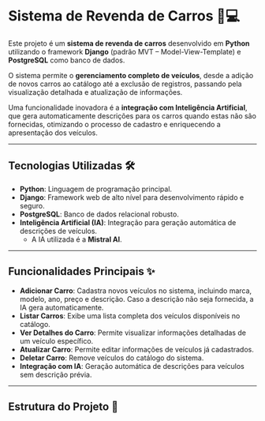 # Sistema de Revenda de Carros 🚗💻

Este projeto é um **sistema de revenda de carros** desenvolvido em **Python** utilizando o framework **Django** (padrão MVT – Model-View-Template) e **PostgreSQL** como banco de dados.  

O sistema permite o **gerenciamento completo de veículos**, desde a adição de novos carros ao catálogo até a exclusão de registros, passando pela visualização detalhada e atualização de informações.  

Uma funcionalidade inovadora é a **integração com Inteligência Artificial**, que gera automaticamente descrições para os carros quando estas não são fornecidas, otimizando o processo de cadastro e enriquecendo a apresentação dos veículos.

---

## Tecnologias Utilizadas 🛠️

- **Python**: Linguagem de programação principal.  
- **Django**: Framework web de alto nível para desenvolvimento rápido e seguro.  
- **PostgreSQL**: Banco de dados relacional robusto.  
- **Inteligência Artificial (IA)**: Integração para geração automática de descrições de veículos.  
  - A IA utilizada é a **Mistral AI**.

---

## Funcionalidades Principais ✨

- **Adicionar Carro**: Cadastra novos veículos no sistema, incluindo marca, modelo, ano, preço e descrição. Caso a descrição não seja fornecida, a IA gera automaticamente.  
- **Listar Carros**: Exibe uma lista completa dos veículos disponíveis no catálogo.  
- **Ver Detalhes do Carro**: Permite visualizar informações detalhadas de um veículo específico.  
- **Atualizar Carro**: Permite editar informações de veículos já cadastrados.  
- **Deletar Carro**: Remove veículos do catálogo do sistema.  
- **Integração com IA**: Geração automática de descrições para veículos sem descrição prévia.

---

## Estrutura do Projeto 📂

